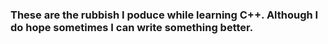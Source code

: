 ### These are the rubbish I poduce while learning C++. Although I do hope sometimes I can write something better.
